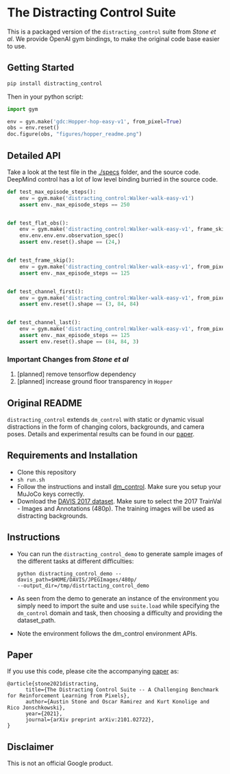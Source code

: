 # The Distracting Control Suite

This is a packaged version of the `distracting_control` suite from *Stone et al*. We provide OpenAI gym bindings, to make the original code base easier to use.

## Getting Started

```bash
pip install distracting_control
```

Then in your python script:

```python
import gym

env = gyn.make('gdc:Hopper-hop-easy-v1', from_pixel=True)
obs = env.reset()
doc.figure(obs, "figures/hopper_readme.png")
```

## Detailed API

Take a look at the test file in the [./specs](./specs) folder, and the source code. DeepMind control has a lot of low level binding burried in the source code.

```python
def test_max_episode_steps():
    env = gym.make('distracting_control:Walker-walk-easy-v1')
    assert env._max_episode_steps == 250


def test_flat_obs():
    env = gym.make('distracting_control:Walker-walk-easy-v1', frame_skip=4)
    env.env.env.env.observation_spec()
    assert env.reset().shape == (24,)


def test_frame_skip():
    env = gym.make('distracting_control:Walker-walk-easy-v1', from_pixels=True, frame_skip=8)
    assert env._max_episode_steps == 125


def test_channel_first():
    env = gym.make('distracting_control:Walker-walk-easy-v1', from_pixels=True, channels_first=True)
    assert env.reset().shape == (3, 84, 84)


def test_channel_last():
    env = gym.make('distracting_control:Walker-walk-easy-v1', from_pixels=True, frame_skip=8, channels_first=False)
    assert env._max_episode_steps == 125
    assert env.reset().shape == (84, 84, 3)
```



### Important Changes from *Stone et al*

1. [planned] remove tensorflow dependency
2. [planned] increase ground floor transparency in `Hopper`

## Original README

`distracting_control` extends `dm_control` with static or dynamic visual
distractions in the form of changing colors, backgrounds, and camera poses. 
Details and experimental results can be found in our
[paper](https://arxiv.org/pdf/2101.02722.pdf).

## Requirements and Installation

* Clone this repository
* `sh run.sh`
* Follow the instructions and install
[dm_control](https://github.com/deepmind/dm_control#requirements-and-installation). Make sure you setup your MuJoCo keys correctly.
* Download the [DAVIS 2017
  dataset](https://davischallenge.org/davis2017/code.html). Make sure to select the 2017 TrainVal - Images and Annotations (480p). The training images will be used as distracting backgrounds.

## Instructions

* You can run the `distracting_control_demo` to generate sample images of the
  different tasks at different difficulties:

  ```
  python distracting_control_demo --davis_path=$HOME/DAVIS/JPEGImages/480p/
  --output_dir=/tmp/distrtacting_control_demo
  ```
* As seen from the demo to generate an instance of the environment you simply
  need to import the suite and use `suite.load` while specifying the
  `dm_control` domain and task, then choosing a difficulty and providing the
  dataset_path.

* Note the environment follows the dm_control environment APIs.

## Paper

If you use this code, please cite the accompanying [paper](https://arxiv.org/pdf/2101.02722.pdf) as:

```
@article{stone2021distracting,
      title={The Distracting Control Suite -- A Challenging Benchmark for Reinforcement Learning from Pixels}, 
      author={Austin Stone and Oscar Ramirez and Kurt Konolige and Rico Jonschkowski},
      year={2021},
      journal={arXiv preprint arXiv:2101.02722},
}
```

## Disclaimer

This is not an official Google product.

